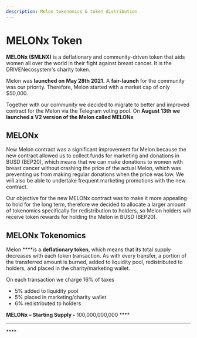 ```yaml
---
description: Melon tokenomics & token distribution
---
```


# MELONx Token

**MELONx \($MLNX\)** is a deflationary and community-driven token that aids women all over the world in their fight against breast cancer. It is the DRIVENecosystem's charity token.

Melon was **launched on** **May 28th 2021.** A **fair-launch** for the community was our priority. Therefore, Melon started with a market cap of only $50,000.

Together with our community we decided to migrate to better and improved contract for the Melon via the Telegram voting pool. On **August 13th we launched a V2 version of the Melon called MELONx**

## MELONx

New Melon contract was a significant improvement for Melon because the new contract allowed us to collect funds for marketing and donations in BUSD \(BEP20\), which means that we can make donations to women with breast cancer without crashing the price of the actual Melon, which was preventing us from making regular donations when the price was low. We will also be able to undertake frequent marketing promotions with the new contract. 

Our objective for the new MELONx contract was to make it more appealing to hold for the long term, therefore we decided to allocate a larger amount of tokenomics specifically for redistribution to holders, so Melon holders will receive token rewards for holding the Melon in BUSD \(BEP20\).

## **MELONx Tokenomics**

Melon ****is a **deflationary token**, which means that its total supply decreases with each token transaction. As with every transfer, a portion of the transferred amount is burned, added to liquidity pool, redistributed to holders, and placed in the charity/marketing wallet. 

On each transaction we charge 16% of taxes

* 5% added to liquidity pool
* 5% placed in marketing/charity wallet
* 6% redistributed to holders 

**MELONx – Starting Supply -** 100,000,000,000 ****



  
****

\*\*\*\*

